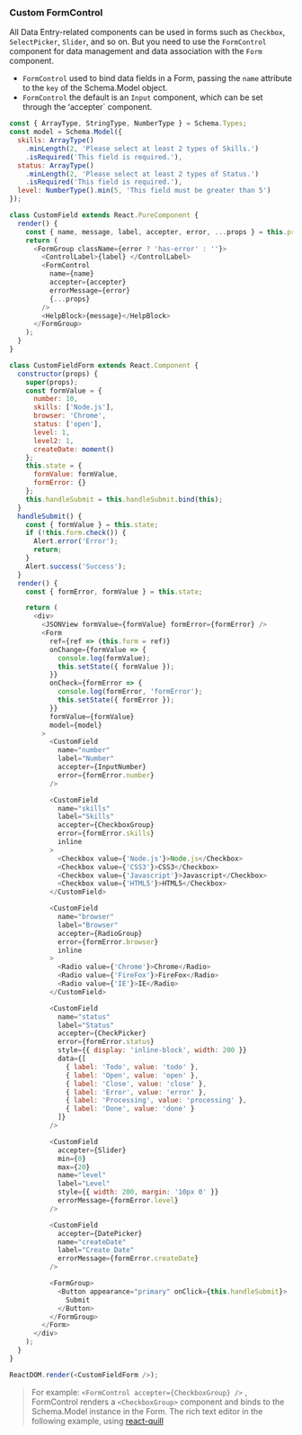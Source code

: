 ### Custom FormControl

All Data Entry-related components can be used in forms such as `Checkbox`, `SelectPicker`, `Slider`, and so on. But you need to use the `FormControl` component for data management and data association with the `Form` component.

- `FormControl` used to bind data fields in a Form, passing the `name` attribute to the `key` of the Schema.Model object.
- `FormControl` the default is an `Input` component, which can be set through the ʻaccepter` component.

<!--start-code-->

```js
const { ArrayType, StringType, NumberType } = Schema.Types;
const model = Schema.Model({
  skills: ArrayType()
    .minLength(2, 'Please select at least 2 types of Skills.')
    .isRequired('This field is required.'),
  status: ArrayType()
    .minLength(2, 'Please select at least 2 types of Status.')
    .isRequired('This field is required.'),
  level: NumberType().min(5, 'This field must be greater than 5')
});

class CustomField extends React.PureComponent {
  render() {
    const { name, message, label, accepter, error, ...props } = this.props;
    return (
      <FormGroup className={error ? 'has-error' : ''}>
        <ControlLabel>{label} </ControlLabel>
        <FormControl
          name={name}
          accepter={accepter}
          errorMessage={error}
          {...props}
        />
        <HelpBlock>{message}</HelpBlock>
      </FormGroup>
    );
  }
}

class CustomFieldForm extends React.Component {
  constructor(props) {
    super(props);
    const formValue = {
      number: 10,
      skills: ['Node.js'],
      browser: 'Chrome',
      status: ['open'],
      level: 1,
      level2: 1,
      createDate: moment()
    };
    this.state = {
      formValue: formValue,
      formError: {}
    };
    this.handleSubmit = this.handleSubmit.bind(this);
  }
  handleSubmit() {
    const { formValue } = this.state;
    if (!this.form.check()) {
      Alert.error('Error');
      return;
    }
    Alert.success('Success');
  }
  render() {
    const { formError, formValue } = this.state;

    return (
      <div>
        <JSONView formValue={formValue} formError={formError} />
        <Form
          ref={ref => (this.form = ref)}
          onChange={formValue => {
            console.log(formValue);
            this.setState({ formValue });
          }}
          onCheck={formError => {
            console.log(formError, 'formError');
            this.setState({ formError });
          }}
          formValue={formValue}
          model={model}
        >
          <CustomField
            name="number"
            label="Number"
            accepter={InputNumber}
            error={formError.number}
          />

          <CustomField
            name="skills"
            label="Skills"
            accepter={CheckboxGroup}
            error={formError.skills}
            inline
          >
            <Checkbox value={'Node.js'}>Node.js</Checkbox>
            <Checkbox value={'CSS3'}>CSS3</Checkbox>
            <Checkbox value={'Javascript'}>Javascript</Checkbox>
            <Checkbox value={'HTML5'}>HTML5</Checkbox>
          </CustomField>

          <CustomField
            name="browser"
            label="Browser"
            accepter={RadioGroup}
            error={formError.browser}
            inline
          >
            <Radio value={'Chrome'}>Chrome</Radio>
            <Radio value={'FireFox'}>FireFox</Radio>
            <Radio value={'IE'}>IE</Radio>
          </CustomField>

          <CustomField
            name="status"
            label="Status"
            accepter={CheckPicker}
            error={formError.status}
            style={{ display: 'inline-block', width: 200 }}
            data={[
              { label: 'Todo', value: 'todo' },
              { label: 'Open', value: 'open' },
              { label: 'Close', value: 'close' },
              { label: 'Error', value: 'error' },
              { label: 'Processing', value: 'processing' },
              { label: 'Done', value: 'done' }
            ]}
          />

          <CustomField
            accepter={Slider}
            min={0}
            max={20}
            name="level"
            label="Level"
            style={{ width: 200, margin: '10px 0' }}
            errorMessage={formError.level}
          />

          <CustomField
            accepter={DatePicker}
            name="createDate"
            label="Create Date"
            errorMessage={formError.createDate}
          />

          <FormGroup>
            <Button appearance="primary" onClick={this.handleSubmit}>
              Submit
            </Button>
          </FormGroup>
        </Form>
      </div>
    );
  }
}

ReactDOM.render(<CustomFieldForm />);
```

<!--end-code-->

> For example: `<FormControl accepter={CheckboxGroup} />` , FormControl renders a `<CheckboxGroup>` component and binds to the Schema.Model instance in the Form. The rich text editor in the following example, using [react-quill](https://github.com/zenoamaro/react-quill)
